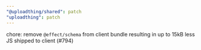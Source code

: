 ```yaml
---
"@uploadthing/shared": patch
"uploadthing": patch
---
```


chore: remove `@effect/schema` from client bundle resulting in up to 15kB less JS shipped to client (#794)
